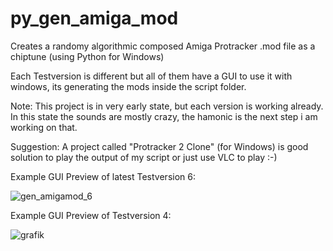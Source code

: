 # py_gen_amiga_mod
Creates a randomy algorithmic composed Amiga Protracker .mod file as a chiptune (using Python for Windows)


Each Testversion is different but all of them have a GUI to use it with windows, its generating the mods inside
the script folder.

Note: This project is in very early state, but each version is working already.
In this state the sounds are mostly crazy, the hamonic is the next step i am working on that.

Suggestion: A project called "Protracker 2 Clone" (for Windows) is good solution to play the output of my script
or just use VLC to play :-)


Example GUI Preview of latest Testversion 6:

![gen_amigamod_6](https://github.com/user-attachments/assets/15425983-efad-413b-a4a3-8fa5a5af5866)


Example GUI Preview of Testversion 4:

![grafik](https://github.com/user-attachments/assets/5fc1c6d3-1519-47ae-95ef-d421bfd03b07)


